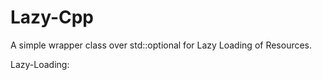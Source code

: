 # Lazy-Cpp
A simple wrapper class over std::optional for Lazy Loading of Resources.

Lazy-Loading: 
<!--stackedit_data:
eyJoaXN0b3J5IjpbLTExMDM2MzgwNDBdfQ==
-->